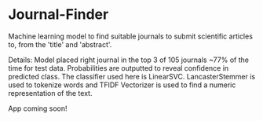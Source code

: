 # Journal-Finder
Machine learning model to find suitable journals to submit scientific articles to, from the 'title' and 'abstract'. 

Details: Model placed right journal in the top 3 of 105 journals ~77% of the time for test data. Probabilities are outputted to reveal confidence in predicted class. The classifier used here is LinearSVC. LancasterStemmer is used to tokenize words and TFIDF Vectorizer is used to find a numeric representation of the text.

App coming soon!
